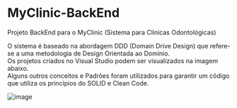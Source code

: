 # MyClinic-BackEnd

Projeto BackEnd para o MyClinic (Sistema para Clínicas Odontológicas)

O sistema é baseado na abordagem DDD (Domain Drive Design) que refere-se a uma metodologia de Design Orientada ao Domínio.  
Os projetos criados no Visual Studio podem ser visualizados na imagem abaixo.  
Alguns outros conceitos e Padrões foram utilizados para garantir um código que utiliza os princípios do SOLID e Clean Code.

![image](https://user-images.githubusercontent.com/30643035/65826514-79329880-e254-11e9-9aca-0830aaee883e.png)
